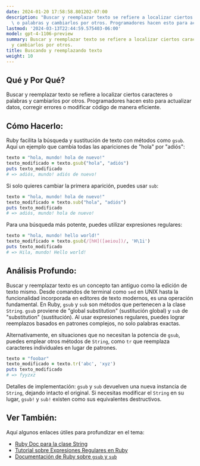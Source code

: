 ```yaml
---
date: 2024-01-20 17:58:58.801202-07:00
description: "Buscar y reemplazar texto se refiere a localizar ciertos caracteres\
  \ o palabras y cambiarlos por otros. Programadores hacen esto para actualizar datos,\u2026"
lastmod: '2024-03-13T22:44:59.575403-06:00'
model: gpt-4-1106-preview
summary: Buscar y reemplazar texto se refiere a localizar ciertos caracteres o palabras
  y cambiarlos por otros.
title: Buscando y reemplazando texto
weight: 10
---
```


## Qué y Por Qué?
Buscar y reemplazar texto se refiere a localizar ciertos caracteres o palabras y cambiarlos por otros. Programadores hacen esto para actualizar datos, corregir errores o modificar código de manera eficiente.

## Cómo Hacerlo:
Ruby facilita la búsqueda y sustitución de texto con métodos como `gsub`. Aquí un ejemplo que cambia todas las apariciones de "hola" por "adiós":

```ruby
texto = "hola, mundo! hola de nuevo!"
texto_modificado = texto.gsub("hola", "adiós")
puts texto_modificado
# => adiós, mundo! adiós de nuevo!
```

Si solo quieres cambiar la primera aparición, puedes usar `sub`:

```ruby
texto = "hola, mundo! hola de nuevo!"
texto_modificado = texto.sub("hola", "adiós")
puts texto_modificado
# => adiós, mundo! hola de nuevo!
```

Para una búsqueda más potente, puedes utilizar expresiones regulares:

```ruby
texto = "hola, mundo! hello world!"
texto_modificado = texto.gsub(/[hH]([aeiou])/, 'H\1i')
puts texto_modificado
# => Hila, mundo! Hello world!
```

## Análisis Profundo:
Buscar y reemplazar texto es un concepto tan antiguo como la edición de texto mismo. Desde comandos de terminal como `sed` en UNIX hasta la funcionalidad incorporada en editores de texto modernos, es una operación fundamental. En Ruby, `gsub` y `sub` son métodos que pertenecen a la clase `String`. `gsub` proviene de "global substitution" (sustitución global) y `sub` de "substitution" (sustitución). Al usar expresiones regulares, puedes lograr reemplazos basados en patrones complejos, no solo palabras exactas.

Alternativamente, en situaciones que no necesitan la potencia de `gsub`, puedes emplear otros métodos de `String`, como `tr` que reemplaza caracteres individuales en lugar de patrones.

```ruby
texto = "foobar"
texto_modificado = texto.tr('abc', 'xyz')
puts texto_modificado
# => fyyzxz
```

Detalles de implementación: `gsub` y `sub` devuelven una nueva instancia de `String`, dejando intacto el original. Si necesitas modificar el `String` en su lugar, `gsub!` y `sub!` existen como sus equivalentes destructivos.

## Ver También:
Aquí algunos enlaces útiles para profundizar en el tema:

- [Ruby Doc para la clase String](https://www.ruby-doc.org/core-2.7.0/String.html)
- [Tutorial sobre Expresiones Regulares en Ruby](https://www.rubyguides.com/2015/06/ruby-regex/)
- [Documentación de Ruby sobre `gsub` y `sub`](https://apidock.com/ruby/String/gsub)
